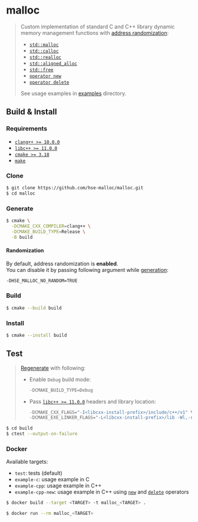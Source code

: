 # malloc

> Custom implementation of standard C and C++ library dynamic memory management functions with [address randomization](#randomization):
> * [`std::malloc`](https://en.cppreference.com/w/cpp/memory/c/malloc)
> * [`std::calloc`](https://en.cppreference.com/w/cpp/memory/c/calloc)
> * [`std::realloc`](https://en.cppreference.com/w/cpp/memory/c/realloc)
> * [`std::aligned_alloc`](https://en.cppreference.com/w/cpp/memory/c/aligned_alloc)
> * [`std::free`](https://en.cppreference.com/w/cpp/memory/c/free)
> * [`operator new`](https://en.cppreference.com/w/cpp/memory/new/operator_new)
> * [`operator delete`](https://en.cppreference.com/w/cpp/memory/new/operator_delete)
> 
> See usage examples in [examples](examples) directory.

## Build & Install

### Requirements

* [`clang++ >= 10.0.0`](https://clang.llvm.org)
* [`libc++ >= 11.0.0`](https://libcxx.llvm.org/docs/UsingLibcxx.html)
* [`cmake >= 3.18`](https://cmake.org)
* [`make`](https://www.gnu.org/software/make)

### Clone

```sh
$ git clone https://github.com/hse-malloc/malloc.git
$ cd malloc
```

### Generate

```sh
$ cmake \
  -DCMAKE_CXX_COMPILER=clang++ \
  -DCMAKE_BUILD_TYPE=Release \
  -B build
```

#### Randomization

By default, address randomization is **enabled**.  
You can disable it by passing following argument while [generation](#generate):

```sh
-DHSE_MALLOC_NO_RANDOM=TRUE
```

### Build

```sh
$ cmake --build build
```

### Install

```sh
$ cmake --install build
```

## Test

> [Regenerate](#generate) with following:
> * Enable `Debug` build mode:
>   ```sh
>   -DCMAKE_BUILD_TYPE=Debug
>   ```
> * Pass [`libc++ >= 11.0.0`](https://libcxx.llvm.org/docs/UsingLibcxx.html) headers and library location:
>   ```sh
>   -DCMAKE_CXX_FLAGS="-I<libcxx-install-prefix>/include/c++/v1" \
>   -DCMAKE_EXE_LINKER_FLAGS="-L<libcxx-install-prefix>/lib -Wl,-rpath,<libcxx-install-prefix>/lib"
>   ```

```sh
$ cd build
$ ctest --output-on-failure
```

### Docker

Available targets:
* `test`: tests (default)
* `example-c`: usage example in C
* `example-cpp`: usage example in C++
* `example-cpp-new`: usage example in C++ using [`new`](https://en.cppreference.com/w/cpp/memory/new/operator_new) and [`delete`](https://en.cppreference.com/w/cpp/memory/new/operator_delete) operators

```sh
$ docker build --target <TARGET> -t malloc_<TARGET> .

$ docker run --rm malloc_<TARGET>
```
